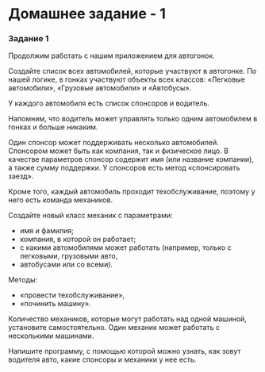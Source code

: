 # Домашнее задание - 1

### Задание 1

Продолжим работать с нашим приложением для автогонок.

Создайте список всех автомобилей, которые участвуют в автогонке. По нашей логике, 
в гонках участвуют объекты всех классов: «Легковые автомобили», «Грузовые автомобили» 
и «Автобусы».

У каждого автомобиля есть список спонсоров и водитель.

Напомним, что водитель может управлять только одним автомобилем в гонках и больше никаким.

Один спонсор может поддерживать несколько автомобилей. Спонсором может быть как компания, 
так и физическое лицо. В качестве параметров спонсор содержит имя (или название компании), 
а также сумму поддержки. У спонсоров есть метод «спонсировать заезд».

Кроме того, каждый автомобиль проходит техобслуживание, поэтому у него есть команда механиков.

Создайте новый класс механик с параметрами:

- имя и фамилия;
- компания, в которой он работает;
- с какими автомобилями может работать (например, только с легковыми, грузовыми авто, 
- автобусами или со всеми).

Методы:

- «провести техобслуживание»,
- «починить машину».

Количество механиков, которые могут работать над одной машиной, установите самостоятельно. 
Один механик может работать с несколькими машинами.

Напишите программу, с помощью которой можно узнать, как зовут водителя авто, какие спонсоры 
и механики у нее есть.

